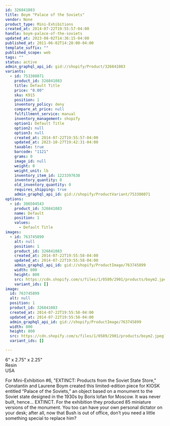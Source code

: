 ```yaml
---
id: 326841083
title: Boym "Palace of the Soviets"
vendor: None
product_type: Mini-Exhibitions
created_at: 2014-07-22T19:55:57-04:00
handle: boym-palace-of-the-soviets
updated_at: 2023-08-02T14:36:15-04:00
published_at: 2011-06-02T14:28:00-04:00
template_suffix: ""
published_scope: web
tags: ""
status: active
admin_graphql_api_id: gid://shopify/Product/326841083
variants:
  - id: 753308071
    product_id: 326841083
    title: Default Title
    price: "0.00"
    sku: K915
    position: 1
    inventory_policy: deny
    compare_at_price: null
    fulfillment_service: manual
    inventory_management: shopify
    option1: Default Title
    option2: null
    option3: null
    created_at: 2014-07-22T19:55:57-04:00
    updated_at: 2023-10-27T19:42:31-04:00
    taxable: true
    barcode: "1121"
    grams: 0
    image_id: null
    weight: 0
    weight_unit: lb
    inventory_item_id: 1223397638
    inventory_quantity: 0
    old_inventory_quantity: 0
    requires_shipping: true
    admin_graphql_api_id: gid://shopify/ProductVariant/753308071
options:
  - id: 386504543
    product_id: 326841083
    name: Default
    position: 1
    values:
      - Default Title
images:
  - id: 763745899
    alt: null
    position: 1
    product_id: 326841083
    created_at: 2014-07-22T19:55:58-04:00
    updated_at: 2014-07-22T19:55:58-04:00
    admin_graphql_api_id: gid://shopify/ProductImage/763745899
    width: 800
    height: 800
    src: https://cdn.shopify.com/s/files/1/0589/2901/products/boym2.jpeg?v=1406073358
    variant_ids: []
image:
  id: 763745899
  alt: null
  position: 1
  product_id: 326841083
  created_at: 2014-07-22T19:55:58-04:00
  updated_at: 2014-07-22T19:55:58-04:00
  admin_graphql_api_id: gid://shopify/ProductImage/763745899
  width: 800
  height: 800
  src: https://cdn.shopify.com/s/files/1/0589/2901/products/boym2.jpeg?v=1406073358
  variant_ids: []

---
```


6" x 2.75" x 2.25"  
Resin  
USA

For Mini-Exhibition #6, "EXTINCT: Products from the Soviet State Store," Constantin and Laurene Boym created this limited-edition piece for KIOSK entitled “Palace of the Soviets,” an object based on a monument to the Soviet state designed in the 1930s by Boris Iofan for Moscow. It was never built, hence... EXTINCT. For the exhibition they produced 85 miniature versions of the monument. You too can have your own personal dictator on your desk; after all, now that Bush is out of office, don’t you need a little something special to replace him?